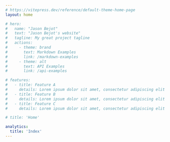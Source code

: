 ```yaml
---
# https://vitepress.dev/reference/default-theme-home-page
layout: home

# hero:
#   name: "Jason Bejot"
#   text: "Jason Bejot's website"
#   tagline: My great project tagline
#   actions:
#     - theme: brand
#       text: Markdown Examples
#       link: /markdown-examples
#     - theme: alt
#       text: API Examples
#       link: /api-examples

# features:
#   - title: Feature A
#     details: Lorem ipsum dolor sit amet, consectetur adipiscing elit
#   - title: Feature B
#     details: Lorem ipsum dolor sit amet, consectetur adipiscing elit
#   - title: Feature C
#     details: Lorem ipsum dolor sit amet, consectetur adipiscing elit

# title: 'Home'

analytics:
  title: 'Index'
---
```

<script setup>
  import Index from './Index.vue'
</script>

<Index></Index>

<!-- Award-winning design leader, technologist, inventor, and founder. Passionate about the intersection of people & technology, design-driven innovation, and the creative application of emerging technology.

I'm currently open to new work: [hello@jasonbejot.com](mailto:hello@jasonbejot.com)

## Experience
Rocket Mortgage, Amazon, Disney, Ace Metrix, Phenomblue, IndieBooker, SongGrab (founder), Make Believe Studios (co-founder), Orajen, SAIC, USACE

Connect with me on [LinkedIn](https://linkedin.com/in/jasonbejot).

## Projects
I've worked on and led hundreds of projects over my 19 year career. This is just a short list in no particular order:

Rocket Mortgage Generative AI IVR, Rocket Companies Personalization Strategic Initiative, Rocket Companies AI-powered lead generation, Rocket Mortgage AI Vision & Strategic Initiative, Alexa Profile, Alexa Personalization Program, Alexa & Cortana Integration, Disney Enterprise Design System, Alexa Voice PIN, Alexa Voice ID, Alexa Face ID, Disney Filmmaking with Virtual Reality, Disney Non-Linear Storytelling with Augmented Reality

Dive into some of these projects on my [portfolio](./portfolio/index.md).

## Recognition
I've received [15 awards](./awards/index.md) for my work. Here's a few random ones:

## Bio
I'm an executive-level tech innovator with 19 years of professional experience, having worked at Disney, Amazon, and Rocket Companies, and more.

Growing up on a large family farm, I filled my days with immersive storytelling playing RPGs and running D&D campaigns. Once I was in college, I realized I had a talent for understanding how people expected things to work, which led me to gravitate toward HCI.

After spending a few years as an engineering lead I made the switch to experience design. I found a real talent for invention and innovation combining my technical background with the focus on the human experience. As a result I've been elected to innovation councils, received patents and awards, launched innovation programs, and worked directly with C-suite executives at Fortune 500 companies on strategic projects.


At some point I became a musician, playing spacey guitar riffs in The Answer Team. We were based out of Omaha, Nebraska and, when we were active, we toured and recorded two albums. You can check out The Answer Team's music on [Spotify](https://open.spotify.com/artist/3mMaoKi4PaOLhYFdAknELD?si=mci-mk0ASMiM1bro9ey0NA).

I currently live in Atlanta with my partner, [Kt McBratney](https://www.ktmcbratney.com/), and kiddo.

## Skills
Leadership, Innovation, Vision Crafting, Strategy, Direction, Storytelling, Research & Development, Design Thinking, 0-to-1 Delivery, UX Design, Product Design, Conversational Design, Voice Design, Rapid Prototyping

## Press
I know of at least [39 articles](./press/index.md) that cover my work. Here's a random sample:

## Mentorship


## Contact Me
- [hello@jasonbejot.com](mailto:hello@jasonbejot.com)
- [LinkedIn](https://linkedin.com/in/jasonbejot)
- [ADPList](https://adplist.org/mentors/jason-bejot)
- [Medium](https://medium.com/@jasonbejot)
- [X (Twitter)](https://twitter.com/jasonbejot)
- [Github](https://github.com/corpsecouch) -->